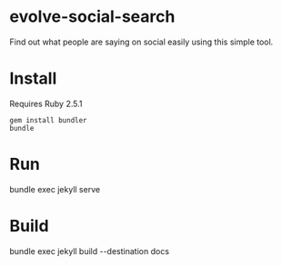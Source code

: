 # evolve-social-search

Find out what people are saying on social easily using this simple tool.

# Install

Requires Ruby 2.5.1

    gem install bundler
    bundle

# Run

bundle exec jekyll serve

# Build

bundle exec jekyll build --destination docs
